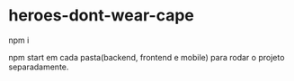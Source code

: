 # heroes-dont-wear-cape

npm i

npm start em cada pasta(backend, frontend e mobile) para rodar o projeto separadamente.
